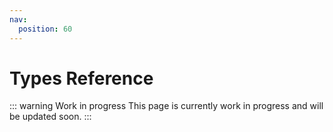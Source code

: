 ```yaml
---
nav:
  position: 60
---
```


<script setup>
import githubIcon from '../.assets/framework-icons/github.png';
</script>

# Types Reference

::: warning Work in progress
This page is currently work in progress and will be updated soon.
:::

<PageRef page="https://github.dev/shopware/frontends/blob/main/packages/types/shopware-6-client/index.d.ts" title="Browse for types exported in @shopware-pwa/types package" sub="In our GitHub repository" target="_blank" :icon="githubIcon"/>